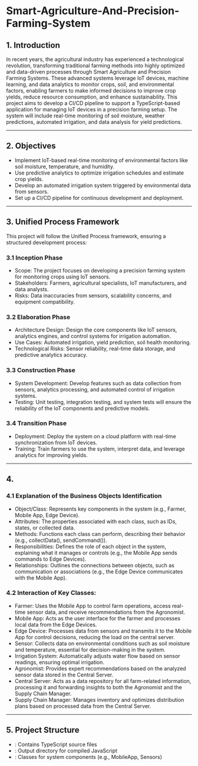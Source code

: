 # Smart-Agriculture-And-Precision-Farming-System

## 1. Introduction

In recent years, the agricultural industry has experienced a technological revolution, transforming traditional farming methods into highly optimized and data-driven processes through Smart Agriculture and Precision Farming Systems. These advanced systems leverage IoT devices, machine learning, and data analytics to monitor crops, soil, and environmental factors, enabling farmers to make informed decisions to improve crop yields, reduce resource consumption, and enhance sustainability.
This project aims to develop a CI/CD pipeline to support a TypeScript-based application for managing IoT devices in a precision farming setup. The system will include real-time monitoring of soil moisture, weather predictions, automated irrigation, and data analysis for yield predictions.
________________________________________
## 2. Objectives
- Implement IoT-based real-time monitoring of environmental factors like soil moisture, temperature, and humidity.
-	Use predictive analytics to optimize irrigation schedules and estimate crop yields.
-	Develop an automated irrigation system triggered by environmental data from sensors.
-	Set up a CI/CD pipeline for continuous development and deployment.
________________________________________
## 3. Unified Process Framework
This project will follow the Unified Process framework, ensuring a structured development process:

### 3.1 Inception Phase
-	Scope: The project focuses on developing a precision farming system for monitoring crops using IoT sensors.
-	Stakeholders: Farmers, agricultural specialists, IoT manufacturers, and data analysts.
-	Risks: Data inaccuracies from sensors, scalability concerns, and equipment compatibility.
  
### 3.2 Elaboration Phase
-	Architecture Design: Design the core components like IoT sensors, analytics engines, and control systems for irrigation automation.
-	Use Cases: Automated irrigation, yield prediction, soil health monitoring.
-	Technological Risks: Sensor reliability, real-time data storage, and predictive analytics accuracy.
  
### 3.3 Construction Phase
-	System Development: Develop features such as data collection from sensors, analytics processing, and automated control of irrigation systems.
-	Testing: Unit testing, integration testing, and system tests will ensure the reliability of the IoT components and predictive models.
  
### 3.4 Transition Phase
-	Deployment: Deploy the system on a cloud platform with real-time synchronization from IoT devices.
-	Training: Train farmers to use the system, interpret data, and leverage analytics for improving yields.
________________________________________
## 4. 
### 4.1 Explanation of the Business Objects Identification
-	Object/Class: Represents key components in the system (e.g., Farmer, Mobile App, Edge Device).
-	Attributes: The properties associated with each class, such as IDs, states, or collected data.
- Methods: Functions each class can perform, describing their behavior (e.g., collectData(), sendCommand()).
- Responsibilities: Defines the role of each object in the system, explaining what it manages or controls (e.g., the Mobile App sends commands to Edge Devices).
-	Relationships: Outlines the connections between objects, such as communication or associations (e.g., the Edge Device communicates with the Mobile App).
### 4.2 Interaction of Key Classes:
- Farmer: Uses the Mobile App to control farm operations, access real-time sensor data, and receive recommendations from the Agronomist.
-	Mobile App: Acts as the user interface for the farmer and processes local data from the Edge Devices.
-	Edge Device: Processes data from sensors and transmits it to the Mobile App for control decisions, reducing the load on the central server.
-	Sensor: Collects data on environmental conditions such as soil moisture and temperature, essential for decision-making in the system.
-	Irrigation System: Automatically adjusts water flow based on sensor readings, ensuring optimal irrigation.
-	Agronomist: Provides expert recommendations based on the analyzed sensor data stored in the Central Server.
-	Central Server: Acts as a data repository for all farm-related information, processing it and forwarding insights to both the Agronomist and the Supply Chain Manager.
-	Supply Chain Manager: Manages inventory and optimizes distribution plans based on processed data from the Central Server.
_________________________________________
## 5. Project Structure
- : Contains TypeScript source files
- : Output directory for compiled JavaScript
- : Classes for system components (e.g., MobileApp, Sensors)

